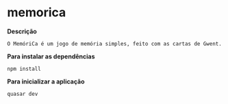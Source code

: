# memorica

**Descrição**
```
O MemóriCa é um jogo de memória simples, feito com as cartas de Gwent.
```

**Para instalar as dependências**
```
npm install
```

**Para inicializar a aplicação**
```
quasar dev
